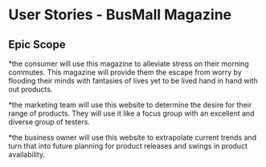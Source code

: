# User Stories - BusMall Magazine

## Epic Scope
*the consumer will use this magazine to alleviate stress on their morning commutes. This magazine will provide them the escape from worry by flooding their minds with fantasies of lives yet to be lived hand in hand with out products.

*the marketing team will use this website to determine the desire for their range of products. They will use it like a focus group with an excellent and diverse group of testers.

*the business owner will use this website to extrapolate current trends and turn that into future planning for product releases and swings in product availability.

